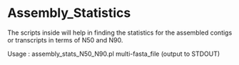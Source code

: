 # Assembly_Statistics

The scripts inside will help in finding the statistics for the assembled contigs or transcripts
in terms of N50 and N90.

Usage   : assembly_stats_N50_N90.pl multi-fasta_file  (output to STDOUT)
